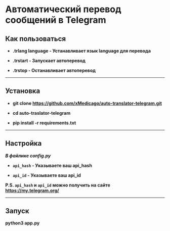 # Автоматический перевод сообщений в Telegram
## Как пользоваться
- **.trlang language - Устанавливает язык language для перевода**

- **.trstart - Запускает автоперевод**

- **.trstop - Останавливает автоперевод**
___

## Установка
- **git clone https://github.com/xMedicago/auto-translator-telegram.git**

- **cd auto-traslator-telegram**

- **pip install -r requirements.txt**
___
## Настройка

***В файлике config.py***


- **`api_hash` - Указываете ваш api_hash**

- **`api_id` - Указываете ваш api_id**

**P.S. `api_hash` и `api_id` можно получить на сайте https://my.telegram.org/**
___

## Запуск
**python3 app.py**
